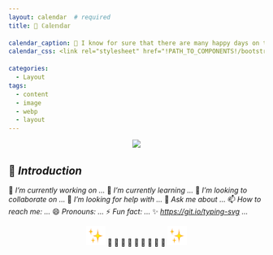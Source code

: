 ```yaml
---
layout: calendar  # required
title: 📆 ℂ𝕒𝕝𝕖𝕟𝕕𝕒𝕣

calendar_caption: 💜 I know for sure that there are many happy days on this calendar! 💜   # optional
calendar_css: <link rel="stylesheet" href="!PATH_TO_COMPONENTS!/bootstrap-calendar/css/calendar.css">

categories:
  - Layout
tags:
  - content
  - image
  - webp
  - layout
---
```



<p align="center">	
  <img src="https://raw.githubusercontent.com/sofijacom/sofijacom.github.io/9c828822ff366f233c00d36dc8abd12381f64e2b/assets/icons/gray_line.svg" />
</p>


## 📜 _Introduction_

🔭 _I’m currently working on ..._
🌱 _I’m currently learning ..._
👯 _I’m looking to collaborate on ..._
🤔 _I’m looking for help with ..._
💬 _Ask me about ..._
📫 _How to reach me: ..._
😄 _Pronouns: ..._
⚡ _Fun fact: ..._
✨ _https://git.io/typing-svg ..._

<p align="center">
	<img
	src="https://github.com/sofijacom/sofijacom.github.io/blob/master/assets/web/Sparkles.webp" alt="Sparkles" width="38" height="38"
    width="25"
    height="25"
	/>
	 🦋 🦋 🦋 🦋 🦋 🦋 🦋 🦋 🦋
	<img
	src="https://github.com/sofijacom/sofijacom.github.io/blob/master/assets/web/Sparkles.webp" alt="Sparkles" width="38" height="38"
    width="25"
    height="25"
	/>
</p>
